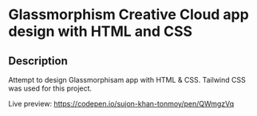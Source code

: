 # Glassmorphism Creative Cloud app design with HTML and CSS

## Description

Attempt to design Glassmorphisam app with HTML & CSS. Tailwind CSS was used for this project.

Live preview: https://codepen.io/sujon-khan-tonmoy/pen/QWmgzVq
